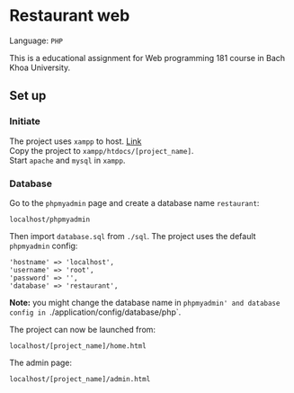 # Restaurant web

Language: `PHP`

This is a educational assignment for Web programming 181 course in Bach Khoa University.

## Set up

### Initiate

The project uses `xampp` to host. [Link](https://www.apachefriends.org/download.html)  
Copy the project to `xampp/htdocs/[project_name]`.  
Start `apache` and `mysql` in `xampp`.

### Database

Go to the `phpmyadmin` page and create a database name `restaurant`:
```
localhost/phpmyadmin
```
Then import `database.sql` from `./sql`. The project uses the default `phpmyadmin` config:
```
'hostname' => 'localhost',
'username' => 'root',
'password' => '',
'database' => 'restaurant',
```
**Note:** you might change the database name in `phpmyadmin' and database config in `./application/config/database/php`.

The project can now be launched from:
```
localhost/[project_name]/home.html
```
The admin page:
```
localhost/[project_name]/admin.html
```
